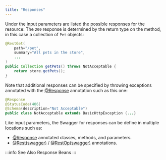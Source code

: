 ```yaml
---
title: "Responses"
---
```


Under the input parameters are listed the possible responses for the resource: The `200` response is determined by the return type on the method, in this case a collection of `Pet` objects:

```java
@RestGet(
    path="/pet",
    summary="All pets in the store",
    ...
)
public Collection getPets() throws NotAcceptable {
    return store.getPets();
}
```


Note that additional responses can be specified by throwing exceptions annotated with the [@Response]({{API_DOCS}}/org/apache/juneau/http/annotation/Response.html) annotation such as this one:

```java
@Response
@StatusCode(406)
@Schema(description="Not Acceptable")
public class NotAcceptable extends BasicHttpException {...}
```


Like input parameters, the Swagger for responses can be define in multiple locations such as:
- [@Response]({{API_DOCS}}/org/apache/juneau/http/annotation/Response.html) annotated classes, methods, and parameters.
- [@Rest(swagger)]({{API_DOCS}}/org/apache/juneau/rest/annotation/Rest.html#swagger()) / [@RestOp(swagger)]({{API_DOCS}}/org/apache/juneau/rest/annotation/RestOp.html#swagger()) annotations.


:::info See Also
Response Beans
:::
